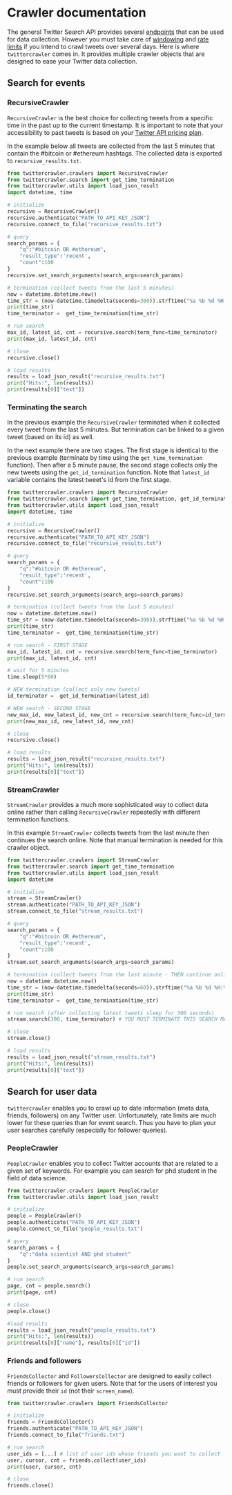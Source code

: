 # Crawler documentation

The general Twitter Search API provides several [endpoints](https://developer.twitter.com/en/docs/accounts-and-users/follow-search-get-users/overview) that can be used for data collection. However you must take care of [windowing](https://developer.twitter.com/en/docs/tweets/timelines/guides/working-with-timelines) and [rate limits](https://developer.twitter.com/en/docs/basics/rate-limits) if you intend to crawl tweets over several days. Here is where `twittercrawler`  comes in. It provides multiple crawler objects that are designed to ease your Twitter data collection.

## Search for events

### RecursiveCrawler

`RecursiveCrawler` is the best choice for collecting tweets from a specific time in the past up to the current timestamp. It is important to note that your accessibility to past tweets is based on your [Twitter API pricing plan](https://developer.twitter.com/en/pricing).

In the example below all tweets are collected from the last 5 minutes that contain the #bitcoin or #ethereum hashtags. The collected data is exported to `recursive_results.txt`.

```python
from twittercrawler.crawlers import RecursiveCrawler
from twittercrawler.search import get_time_termination
from twittercrawler.utils import load_json_result
import datetime, time

# initialize
recursive = RecursiveCrawler()
recursive.authenticate("PATH_TO_API_KEY_JSON")
recursive.connect_to_file("recursive_results.txt")

# query
search_params = {
    "q":"#bitcoin OR #ethereum",
    "result_type":'recent',
    "count":100
}
recursive.set_search_arguments(search_args=search_params)

# termination (collect tweets from the last 5 minutes)
now = datetime.datetime.now()
time_str = (now-datetime.timedelta(seconds=300)).strftime("%a %b %d %H:%M:%S +0000 %Y")
print(time_str)
time_terminator =  get_time_termination(time_str)

# run search
max_id, latest_id, cnt = recursive.search(term_func=time_terminator)
print(max_id, latest_id, cnt)

# close
recursive.close()

# load results
results = load_json_result("recursive_results.txt")
print("Hits:", len(results))
print(results[0]["text"])
```

### Terminating the search

In the previous example the `RecursiveCrawler` terminated when it collected every tweet from the last 5 minutes. But termination can be linked to a given tweet (based on its id) as well.

In the next example there are two stages. The first stage is identical to the previous example (terminate by time using the `get_time_termination` function). Then after a 5 minute pause, the second stage collects only the new tweets using the `get_id_termination` function. Note that `latest_id` variable contains the latest tweet's id from the first stage.

```python
from twittercrawler.crawlers import RecursiveCrawler
from twittercrawler.search import get_time_termination, get_id_termination
from twittercrawler.utils import load_json_result
import datetime, time

# initialize
recursive = RecursiveCrawler()
recursive.authenticate("PATH_TO_API_KEY_JSON")
recursive.connect_to_file("recursive_results.txt")

# query
search_params = {
    "q":"#bitcoin OR #ethereum",
    "result_type":'recent',
    "count":100
}
recursive.set_search_arguments(search_args=search_params)

# termination (collect tweets from the last 5 minutes)
now = datetime.datetime.now()
time_str = (now-datetime.timedelta(seconds=300)).strftime("%a %b %d %H:%M:%S +0000 %Y")
print(time_str)
time_terminator =  get_time_termination(time_str)

# run search - FIRST STAGE
max_id, latest_id, cnt = recursive.search(term_func=time_terminator)
print(max_id, latest_id, cnt)

# wait for 5 minutes
time.sleep(5*60)

# NEW termination (collect only new tweets)
id_terminator =  get_id_termination(latest_id)

# NEW search - SECOND STAGE
new_max_id, new_latest_id, new_cnt = recursive.search(term_func=id_terminator)
print(new_max_id, new_latest_id, new_cnt)

# close
recursive.close()

# load results
results = load_json_result("recursive_results.txt")
print("Hits:", len(results))
print(results[0]["text"])
```

### StreamCrawler

`StreamCrawler` provides a much more sophisticated way to collect data online rather than calling `RecursiveCrawler` repeatedly with different termination functions.

In this example `StreamCrawler` collects tweets from the last minute then continues the search online. Note that manual termination is needed for this crawler object.

```python
from twittercrawler.crawlers import StreamCrawler
from twittercrawler.search import get_time_termination
from twittercrawler.utils import load_json_result
import datetime

# initialize
stream = StreamCrawler()
stream.authenticate("PATH_TO_API_KEY_JSON")
stream.connect_to_file("stream_results.txt")

# query
search_params = {
    "q":"#bitcoin OR #ethereum",
    "result_type":'recent',
    "count":100
}
stream.set_search_arguments(search_args=search_params)

# termination (collect tweets from the last minute - THEN continue online)
now = datetime.datetime.now()
time_str = (now-datetime.timedelta(seconds=60)).strftime("%a %b %d %H:%M:%S +0000 %Y")
print(time_str)
time_terminator =  get_time_termination(time_str)

# run search (after collecting latest tweets sleep for 300 seconds)
stream.search(300, time_terminator) # YOU MUST TERMINATE THIS SEARCH MANUALLY!

# close
stream.close()

# load results
results = load_json_result("stream_results.txt")
print("Hits:", len(results))
print(results[0]["text"])
```

## Search for user data

`twittercrawler` enables you to crawl up to date information (meta data, friends, followers) on any Twitter user. Unfortunately, rate limits are much lower for these queries than for event search. Thus you have to plan your user searches carefully (especially for follower queries).

### PeopleCrawler

`PeopleCrawler` enables you to collect Twitter accounts that are related to a given set of keywords.
For example you can search for phd student in the field of data science.

```python
from twittercrawler.crawlers import PeopleCrawler
from twittercrawler.utils import load_json_result

# initialize
people = PeopleCrawler()
people.authenticate("PATH_TO_API_KEY_JSON")
people.connect_to_file("people_results.txt")

# query
search_params = {
    "q":"data scientist AND phd student"
}
people.set_search_arguments(search_args=search_params)

# run search
page, cnt = people.search()
print(page, cnt)

# close
people.close()

#load results
results = load_json_result("people_results.txt")
print("Hits:", len(results))
print(results[0]["name"], results[0]["id"])
```

### Friends and followers

`FriendsCollector` and `FollowersCollector` are designed to easily collect friends or followers for  given users. Note that for the users of interest you must provide their `id` (not their `screen_name`).

```python
from twittercrawler.crawlers import FriendsCollector

# initialize
friends = FriendsCollector()
friends.authenticate("PATH_TO_API_KEY_JSON")
friends.connect_to_file("friends.txt")

# run search
user_ids = [...] # list of user ids whose friends you want to collect
user, cursor, cnt = friends.collect(user_ids)
print(user, cursor, cnt)

# close
friends.close()
```